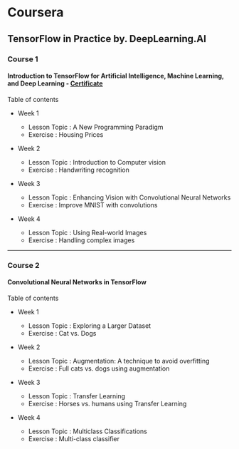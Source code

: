 # Coursera 
## TensorFlow in Practice by. DeepLearning.AI

### Course 1

#### Introduction to TensorFlow for Artificial Intelligence, Machine Learning, and Deep Learning - [Certificate](https://www.coursera.org/account/accomplishments/verify/665UEEL64X6V)

Table of contents

 - Week 1
    - Lesson Topic : A New Programming Paradigm
    - Exercise : Housing Prices

 - Week 2
    - Lesson Topic : Introduction to Computer vision
    - Exercise : Handwriting recognition

 - Week 3
    - Lesson Topic : Enhancing Vision with Convolutional Neural Networks
    - Exercise : Improve MNIST with convolutions

 - Week 4
    - Lesson Topic : Using Real-world Images
    - Exercise : Handling complex images
   
----

### Course 2

#### Convolutional Neural Networks in TensorFlow

Table of contents

 - Week 1
    - Lesson Topic : Exploring a Larger Dataset
    - Exercise : Cat vs. Dogs

 - Week 2
    - Lesson Topic : Augmentation: A technique to avoid overfitting
    - Exercise : Full cats vs. dogs using augmentation

 - Week 3
    - Lesson Topic : Transfer Learning
    - Exercise : Horses vs. humans using Transfer Learning

 - Week 4
    - Lesson Topic : Multiclass Classifications
    - Exercise : Multi-class classifier

